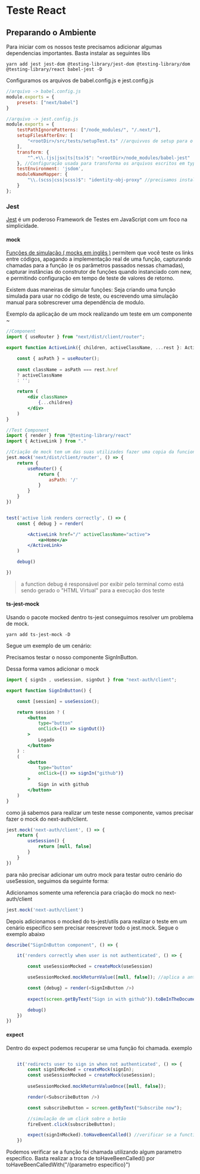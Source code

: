 # Teste React

## Preparando o Ambiente

Para iniciar com os nossos teste precisamos adicionar algumas dependencias importantes. Basta instalar as seguintes libs

```shell
yarn add jest jest-dom @testing-library/jest-dom @testing-library/dom @testing-library/react babel-jest -D
```

Configuramos os arquivos de babel.config.js e jest.config.js


```js
//arquivo -> babel.config.js
module.exports = {
    presets: ["next/babel"]
}
```

```js
//arquivo -> jest.config.js
module.exports = {
    testPathIgnorePatterns: ["/node_modules/", "/.next/"],
    setupFilesAfterEnv: [
        "<rootDir>/src/tests/setupTest.ts" //arquivvos de setup para o jest executar antes de iniciar os testes 
    ],
    transform: {
        "^.+\\.(js|jsx|ts|tsx)$": "<rootDir>/node_modules/babel-jest"
    }, //Configuração usada para transforma os arquivos escritos em typescript - O jest não entende typescript
    testEnvironment: 'jsdom',
    moduleNameMapper: {
        "\\.(scss|css|scss)$": "identity-obj-proxy" //precisamos instalar essa lib identity-obj-proxy para trabalhar com css.module
    }
};
```



### Jest 

[Jest](https://jestjs.io/pt-BR/) é um poderoso Framework de Testes em JavaScript com um foco na simplicidade.

#### mock

[Funções de simulação ( mocks em inglês )](https://jestjs.io/pt-BR/docs/mock-functions) permitem que você teste os links entre códigos, apagando a implementação real de uma função, capturando chamadas para a função (e os parâmetros passados nessas chamadas), capturar instâncias do construtor de funções quando instanciado com new, e permitindo configuração em tempo de teste de valores de retorno.

Existem duas maneiras de simular funções: Seja criando uma função simulada para usar no código de teste, ou escrevendo uma simulação manual para sobrescrever uma dependência de modulo.

Exemplo da aplicação de um mock realizando um teste em um componente
~

```jsx
//Component
import { useRouter } from "next/dist/client/router";

export function ActiveLink({ children, activeClassName, ...rest }: ActiveLinkProps) {

    const { asPath } = useRouter();
    
    const className = asPath === rest.href
    ? activeClassName
    : '';

    return (
        <div className>
            {...children}
        </div>
    )
}
```

```jsx
//Test Component               
import { render } from "@testing-library/react"
import { ActiveLink } from "."

//Criação de mock tem um das suas utilizades fazer uma copia da funcionalidades externas(No caso a funcionalidade de router do next)
jest.mock('next/dist/client/router', () => {
    return {
        useRouter() {
            return {
                asPath: '/'
            }
        }
    }
}) 


test('active link renders correctly', () => {
    const { debug } = render(

        <ActiveLink href="/" activeClassName="active">
            <a>Home</a>
        </ActiveLink>
    )

    debug()

})
```
> a function debug é responsável por exibir pelo terminal como está sendo gerado o "HTML Virtual" para a execução dos teste

#### ts-jest-mock

Usando o pacote mocked dentro ts-jest conseguimos resolver um problema de mock.

```shell
yarn add ts-jest-mock -D
```

Segue um exemplo de um cenário:

Precisamos testar o nosso componente SignInButton. 

Dessa forma vamos adicionar o mock 
```jsx
import { signIn , useSession, signOut } from "next-auth/client";

export function SignInButton() {

    const [session] = useSession();

    return session ? (
        <button 
            type="button"
            onClick={() => signOut()}
        >
            Logado
        </button>
    ) :
    (
        <button 
            type="button"
            onClick={() => signIn("github")}
        >
            Sign in with github
        </button>   
    )
}
```

como já sabemos para realizar um teste nesse componente, vamos precisar fazer o mock do next-auth/client.

```js
jest.mock('next-auth/client', () => {
    return {
        useSession() {
            return [null, false]
        }
    }
}) 
```

para não precisar adicionar um outro mock para testar outro cenário do useSession, seguimos da seguinte forma:

Adicionamos somente uma referencia para criação do mock no next-auth/client

```js
jest.mock('next-auth/client') 
```

Depois adicionamos o mocked do ts-jest/utils para realizar o teste em um cenário especifico sem precisar reescrever todo o jest.mock. Segue o exemplo abaixo

```js
describe("SignInButton component", () => {

    it('renders correctly when user is not authenticated', () => {

        const useSessionMocked = createMock(useSession)        

        useSessionMocked.mockReturnValue([null, false]); //aplica a anteração de state do mock antes de renderiar o componente

        const {debug} = render(<SignInButton />)
    
        expect(screen.getByText("Sign in with github")).toBeInTheDocument()

        debug()
    })
})
```


#### expect

Dentro do expect podemos recuperar se uma função foi chamada. exemplo

```js

    it('redirects user to sign in when not authenticated', () => {
        const signInMocked = createMock(signIn);
        const useSessionMocked = createMock(useSession);
        
        useSessionMocked.mockReturnValueOnce([null, false]);

        render(<SubscribeButton />)

        const subscribeButton = screen.getByText("Subscribe now");

        //simulação de um click sobre o botão
        fireEvent.click(subscribeButton);

        expect(signInMocked).toHaveBeenCalled() //verificar se a function 
    })

```

Podemos verificar se a função foi chamada utilizando algum parametro especifico. Basta realizar a troca de toHaveBeenCalled() por toHaveBeenCalledWith("/{parametro especifico}")